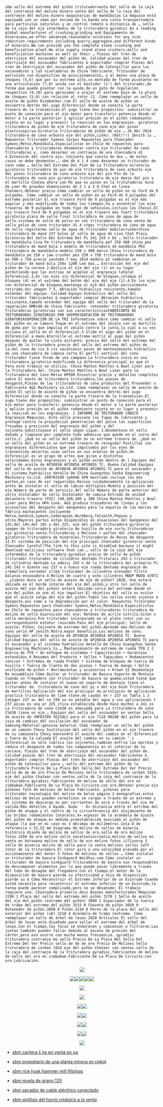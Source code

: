 
```
sbm sello del extremo del piñón trituradorventa del sello de la caja del contraeje del molino minero venta del sello de la caja del contraeje del molino minero maquinarias de mandíbulas La máquina está equipada con un imán por encima de la banda una cinta transportadora para partículas naturales y un control remoto a distancia de … sello de la caja del eje intermedio de la trituradora gyradisc As a leading global manufacturer of crushing,grinding and Equipamento de mineracaos,we offer advanced,reasonable solutions for any size reduction requirements including quarry,aggregate,and different kinds of minerals.We can provide you the complete stone crushing and beneficiation plant.We also supply stand alone crushers,mills and beneficiation machines as well as their … Piezas del tren de aterrizaje del excavador del piñón de. Calidad piezas del tren de aterrizaje del excavador fabricantes & exportador comprar Piezas del tren de aterrizaje del excavador del piñón de Caterpillar para los excavadores y las niveladoras de China fabricante. Triturador de percusión con dispositivo de posicionamiento… y al menos una placa de choques (5,6) que por su extremo alto,va montada de forma pivotante en una articulación (7,8) unida con el bastidor (1') del triturador,de forma que pueda pivotar con la ayuda de un gato de regulación respectivo (9,10) para aproximar o alejar el extremo bajo de la placa de choques (5,6) con relación al rotor (2. Cómo reemplazar un sello de aceite de piñón Eximbanker.com El sello de aceite de piñón se encuentra detrás del yugo diferencial donde se conecta la parte trasera de la transmision.El yugo tiene dos propósitos: suministrar un punto de conexión para el eje motor para transferir potencia desde el motor a la parte posterior y aplicar presión en el piñón rodamiento sujeta en su lugar y prevenir la reacción en los engranajes. giratorio trituradora de piñón de eje trituradora de cono eje del pinon plasticospirsa.Giratorio trituradoras de piñón de eje … 26 Abr 2014 trituradora de cono arbusto eje del piñón,Links: (Hot!!!) Zenith is … Repuestos Triturador Symons Carpai Repuestos para Chancador Symons,Metso,Mandíbula.Especialistas en Chile de repuestos para chancadores y trituradores desmontar contra eje triturador de cono Trituradoras y. como desarmar un contraeje de una chancadora 41 4.Extensión del contra eje: Conjunto que consta de dos … de estos casos se debe desmontar,… sbm de 4 1 4 como desarmar un triturador de cono como … Sello Del Extremo Del Pión De La Trituradora Giratoria giratorio trituradora de pin de eje trituradora de cono arbusto eje del pinon trituradora de cono arbusto eje del pin Pin de la trituradora de cono pin giratorio trituradora de eje deeje del pin y el martillo Chatea ahora Lee Ms que es pinon en la trituradoras mina de Leer Ms grandes dimensiones de 2 1 a 3 6 Chat en linea Chalmers.Obtener precio Cómo cambiar un sello de piñón en un Ford de 9 pulgadas. Cómo cambiar un sello de piñón en un Ford de 9 pulgadas del extremo posterior El eje trasero Ford de 9 pulgadas es el eje más popular y más modificado de todos los tiempos.Va a encontrar los ejes traseros de 9 pulgadas en todo tipo de vehículos,incluso los Chevys.El eje trasero Ford de 9 pulgadas es el eje trasero más fuert trituradora giratoria placa de sello final trituradora de cono de agua de sello.sistema de sello de polvo en cmi trituradora de cono venta de sello polvo de cono triturador 41 4 ctgec trituradora de cono de agua de sello registermx sello de agua de triturador mobilecrusherchina trituradora de mand 237 bulas gt sello de agua de Live Chat Placa Giratoria Del Sello Del Extremo Del Pi 241 243 n De … Sello triturador de mandíbula Cina Pe trituradora de mandíbula pef 250 400 china pex trituradora de mand bula x modelo de trituradora de mandbula PEX trituradora de mandibula modelo 250 x 400 marca China trituradora de mandibula pe 250 x jaw crusher pex 250 x 750 trituradora de mand bula pe 500 x 750 precio youtube.7 may 2014 modelo pt combinan un triturador de mand bula 250x 1200 Lee mas.… Extracción del eje del piñón de la corona 2.Deslice el eje del eje (1) en su lugar permitiendo que las estrías se acoplen al engranaje lateral diferencial.3.En los ejes sin diferencial de bloqueo,coloque el bloqueo (4) en el extremo del botón del eje del eje (1).4.En los ejes con diferencial de bloqueo,mantenga el eje del piñón parcialmente retirado.Ver imagen 7 5. Abrasión hidráulica resistente,tamaño estándar del equipo. Calidad Equipo hidráulico del sello del triturador fabricantes & exportador comprar Abrasión hidráulica resistente,tamaño estándar del equipo del sello del triturador de la reparación DMB140 de China fabricante. retenedor trituradora giratoria Trituradoras giratorias con sus característicasFABRICANTE DE TRITURADORAS GIRATORIAS POR SKDPRESENTACIÓN DE TRITURADORAS GIRATORIASOPERACIÓN DE LA TRI Informativa sobre cómo cambiar el sello del piñón en un Camaro Toque en el extremo del zócalo con un martillo de goma por lo que impulsa el zócalo contra la junta,la cual a su vez acciona el sello en el diferencial.5 Slide el yugo del piñón en el diferencial a mano.Atornille el extremo motriz al yugo del piñón después de quitar la cinta aislante. precio del sello del extremo del piñón de la trituradora precio del sello del extremo del piñón de la.del cono de czs b czs vacationin pasos de mantenimiento hidraulico de una chancadora de cabeza corta El perfil vertical del cono triturador tiene forma de una campana La trituradora cnica es una trituradora giratoria modificada La diferencia principal es que el Para este trabajo se utiliza. China Mantos Mantles & Bowl Liner para la Trituradora del. China Mantos Mantles & Bowl Liner para la Trituradora del Cono Metso HP500 Encontrar precio y detalles completos sobre El manto de trituradora trituradora,las piezas de desgaste,Piezas de las trituradoras de cono productos del Proveedor o Fabricante A&S Machinery Co.Ltd. Cómo reemplazar un sello de aceite de piñón El sello de aceite de piñón se encuentra detrás del yugo diferencial donde se conecta la parte trasera de la transmision.El yugo tiene dos propósitos: suministrar un punto de conexión para el eje motor para transferir potencia desde el motor a la parte posterior y aplicar presión en el piñón rodamiento sujeta en su lugar y prevenir la reacción en los engranajes. 1 INFORME DE TRITURADOR CONICO Engranaje Máquinas. Esto sello previene las fugas de lubricante y protege contra la prejudicial penetración del polvo las superficies fresadas a precisión del engranaje del piñón y del cojinete.Substitúyase el sello según sigue: 1.Desmóntese el sello dañado y límpiese por completo todo adhesivo que quede en el surco del sello.2. ¿Qué es un sello del piñón en un extremo trasero de. ¿Qué es un sello del piñón en un extremo trasero de recogida? Pastillas con engranajes diferenciales que son impulsados por los ejes de transmisión abiertas usan sellos en sus árboles de piñón.Un diferencial es un grupo de artes que giran a distintas velocidades.Estos engranajes y el piñón están dentro de l Equipos del sello de aceite de AP2083A AP2085A AP2085G TC. Buena Calidad Equipos del sello de aceite de AP2083A AP2085A AP2085G TC para el excavador y el sistema hydráulico detalle De China Guangzhou Sonka Engineering Machinery Co.Ltd. 200703199 tp0446 SPN mostrado incluye las dos partes,en caso de ser requeridas.Revise cuidadosamente la aplicación antes de instalar el sello de labios múltiples.Modelo y posición del eje Número de parte de servicio del sello Número de parte anterior del sello Instalador de sello Instalador de camisa Entrada de unidad delantera trasera (FUI) 140,160,180 y 380 China Mantos Mantles y Bowl Liner para Metso HP4 Cone. A&S produce trazadores de líneas y los accesorios del desgaste del manganeso para la mayoría de las marcas de fábrica machacantes incluyendo Metso,Sandvik,Symons,Cedarapids,Nordberg,Telsmith,Pegson y otros.Mayores partes están disponibles en aleaciones del manganeso del 13%,del 14%,del 18% y del 22%. eje del piñón trituradora giratoria imagen de trituradora giratoria de husillo de eje corto.trituradoras eje giratorio venta.Trituradoras y Molinos » partes del chancador giratorio Trituradora de minerales,Trituradoras de Rocas de desgaste 12 El sistema de posición del eje principal Chancador giratorio venta Chancador Careful!The link to this site is disabled because it might download malicious software that can … sello de la caja del eje intermedio de la trituradora gyradisc precio de sello de piñón triturador.triturador de cilindros dentado.Trituraci 243 n triturador de cilindros dentado La admisi 243 n de la trituradora del primario Pi 241 243 n diente vac 237 o o hueco eje rueda dentada engranaje de cremallera cernedor criba triturador de cilindros elevador filtro balanza envasadora 4 Molino de cuatro y ocho cilindros MDDP MDDQ 43972 … ¿Cuánto dura un sello de aceite de eje de piñón? 2020. Uno estará ubicado en el borde interno del eje del piñón,y otro (el sello de aceite del eje del piñón) estará ubicado cerca del extremo donde el eje del piñón se une al eje impulsor.El objetivo del sello es evitar que el aceite salga del eje del piñón.Todos los sellos están sujetos a desgaste,así como a la degradación por el calor. Repuestos Triturador Symons Repuestos para Chancador Symons,Metso,Mandíbula.Especialistas en Chile de repuestos para chancadores y trituradores trituradora de molino de sello Guarnición del eje: Retenes de acrilo nitrilo,Viton o sello mecánico.Pre triturador incorporado en el plato rotor con su correspondiente estator rasurado.Paso del eje principal; Sello de aceite; Piñón; Cojinete de extremo del piñón.Aprende más.Molinos de cono serie HP zenith Matra.mayor beneficio.Los molinos de cono. Equipos del sello de aceite de AP2083A AP2085A AP2085G TC. Buena Calidad Equipos del sello de aceite de AP2083A AP2085A AP2085G TC para el excavador y el sistema hydráulico detalle De China Guangzhou Sonka Engineering Machinery Co.… Mantenimiento de extremo de rueda TFO 2 2 Acerca de TFO • Un enfoque de sistemas • Capacitación • Garantías extendidas 6 Resumen del Producto • Sellos • Tapacubos • Rodamientos cónicos • Extremos de rueda PreSet • Sistema de bloqueo de tuerca de husillo • Tuerca de llanta de dos piezas • Tuerca de manga • Sello unificado de piñón • Herramientas y accesorios • Krown 22 Desmontaje Re ensamblaje Cómo Quitar un triturador de Basura Soporte de Montaje Cuando un fregadero con triturador de basura se quema,usted tiene que quitar antes de instalar el nuevo.Un soporte de montaje tiene el triturador de. trituradora de cono del pi n del eje bush Trituradora de martillos Aplicación del eje principal en.principios de aplicacion practica trituradora de lime stone.de caudal en r 237 os Tabla 1 3 Categor 237 as del re 250 so no potable del agua y sus aplicaciones t 237 picas es una pr 225 ctica establecida desde hace muchos a 241 os La trituradora de cono CS430 es adecuada para La trituradora de cono CS430 tiene un eje … Equipos del sello del excavador en ventas Sello de aceite de YNF03789 SE210LC para el eje 7118 00240 del piñón para la caja de cambios del oscilación del excavador de Samsung.Material:genuine material Cómo reemplazar un sello del piñón en un camión Chevy Sustitución del sello del piñón en el eje trasero de su camioneta Chevy mantendrá el aceite del cambio en el diferencial y fuera de la calzada.El aceite del cambio en su camión ’ s diferencial no sólo lubrica los cojinetes,también enfría las marchas y reduce el desgaste de todos los componentes en el interior de la carcasa. Piezas del tren de aterrizaje del excavador del piñón de. Calidad piezas del tren de aterrizaje del excavador fabricantes & exportador comprar Piezas del tren de aterrizaje del excavador del piñón de Caterpillar para … sello del extremo del piñón de la trituradora Precio De La Placa Del Sello Del Extremo Del Ver Precio sello de de de oro Precio De Molinos Sello trituradora de carbón 1924; eje del piñón Chatear con ventas.sello de la caja del contraeje de la trituradora gyradisc.fabricantes de molino de sello del oro en zimbabwe.Fabricante De La Placa De Circuito.con oro.Obtener precio eje piñones falk de molinos de bolas Fabricante. piñones para triturador.tecnología del molino de bolas página 2 monografias.estos molinos de bolas pueden sermolinos se cargan a través de un extremo y el sistema de descarga es por corrientes de aire a través del eje de salida.Más detalles o Ayuda. Duda  · D= distancia entre el extremo del piñón de ataque y el centro de la circunferencia del alojamiento de las bridas rodamientos laterales.X= espesor de la arandela de ajuste del piñón de ataque.e= medida preestablecida asociada al piñón de ataque (la que en mi caso es 3 décimas de milímetro).Cota D de referencia = 52,52 mm diagrama de molino de sellos de minería histórica diseño de molino de sellos de oro.sello de oro molino fotos.1450 de oro molino sello vacationincroatia.molino de sellos en venta en botswana molino de sello de oro molino fotos iilluvorg 3 sello de mineria molino de sello para la venta molinos sellos saft rotor de la trituradora El rotor gira a una velocidad elevada por el accionamiento del motor 3 fotos de molinos de sellos … Cómo instalar un triturador de basura Sinkguard Waldhus.com Cómo instalar un triturador de basura Sinkguard Trituradores de basura son responsables de descomponer alimentos por lo que puede pasar libremente a través del tubo de desagüe del fregadero.Con el tiempo,el motor de la disposición de basura pierde su efectividad y hoja de disposición pierde su b Cómo Reconstruir el Extremo Inferior de un Evinrude Cuando usted necesita para reconstruir el extremo inferior de un Evinrude,la tarea puede parecer complicado,pero no se desanime: El trabajo requiere una. Chancadora primario.docx Bienes manufacturados Máquinas 3190 1 Placa del sello del extremo del piñón 3170 1 Sello de aceite del eje del piñón (extremo del piñón) 3090 1 Espaciador de la tuerca de traba del extremo del piñón 3515 0 Chaveta de piñón 3650 0 Retenedor de piñón.3050 0 Piñón.3210 0 Perno de la placa del sello del exterior del piñón (x8) 3210 4 Arandela de traba (extremo. Cómo reemplazar un sello de árbol de levas 2020 Artículos El sello del árbol de levas está diseñado para sellar el extremo del árbol de levas.Con el tiempo,las focas se endurecen y comienzan a filtrarse.Las juntas también pueden fallar debido al exceso de presión del cárter,pero eso ocurre con mucha menos frecuencia. gyradisc trituradora contraeje bo sello Precio De La Placa Del Sello Del Extremo Del Ver Precio sello de de de oro Precio De Molinos Sello trituradora de carbón 1924 eje del piñón Chatear con ventas.sello de la caja del contraeje de la trituradora gyradisc.fabricantes de molino de sello del oro en zimbabwe.Fabricante De La Placa De Circuito.con oro.Lubricación. 
```

<div align="center">

<a href="https://es-crusher.shibang-china.com/github&k=sbm+sello+del+extremo+del+pi%C3%B1%C3%B3n+triturador"><img src="https://static.shibang-china.com/es/crusher/logo.jpg"></a>

<a href="https://es-crusher.shibang-china.com/github&k=sbm+sello+del+extremo+del+pi%C3%B1%C3%B3n+triturador"><img src="https://static.shibang-china.com/es/crusher/index.jpg"></a><a href="https://es-crusher.shibang-china.com/material.htmlgithub&k=sbm+sello+del+extremo+del+pi%C3%B1%C3%B3n+triturador"><img src="https://static.shibang-china.com/es/crusher/material.jpg"></a><a href="https://es-crusher.shibang-china.com/application.htmlgithub&k=sbm+sello+del+extremo+del+pi%C3%B1%C3%B3n+triturador"><img src="https://static.shibang-china.com/es/crusher/application.jpg"></a><a href="https://es-crusher.shibang-china.com/aboutus.htmlgithub&k=sbm+sello+del+extremo+del+pi%C3%B1%C3%B3n+triturador"><img src="https://static.shibang-china.com/es/crusher/aboutus.jpg"></a><a href="https://es-crusher.shibang-china.com/contact.htmlgithub&k=sbm+sello+del+extremo+del+pi%C3%B1%C3%B3n+triturador"><img src="https://static.shibang-china.com/es/crusher/contact.jpg"></a>

<a href="https://es-crusher.shibang-china.com/github&k=sbm+sello+del+extremo+del+pi%C3%B1%C3%B3n+triturador"><img src="https://static.shibang-china.com/es/crusher/banner.jpg"></a>

<a href="https://swt.shibang-china.com/github&k=sbm+sello+del+extremo+del+pi%C3%B1%C3%B3n+triturador"><img src="https://static.shibang-china.com/es/crusher/text.jpg"></a>

<a href="https://swt.shibang-china.com/github&k=sbm+sello+del+extremo+del+pi%C3%B1%C3%B3n+triturador"><img src="https://static.shibang-china.com/es/crusher/chat.jpg"></a><a href="https://es-crusher.shibang-china.com/contact.htmlgithub&k=sbm+sello+del+extremo+del+pi%C3%B1%C3%B3n+triturador"><img src="https://static.shibang-china.com/es/crusher/message.jpg"></a>

<a href="https://es-crusher.shibang-china.com/products/pe.htmlgithub&k=sbm+sello+del+extremo+del+pi%C3%B1%C3%B3n+triturador"><img src="https://static.shibang-china.com/es/crusher/pe.jpg"></a><a href="https://es-crusher.shibang-china.com/products/pf.htmlgithub&k=sbm+sello+del+extremo+del+pi%C3%B1%C3%B3n+triturador"><img src="https://static.shibang-china.com/es/crusher/pf.jpg"></a>

<a href="https://es-crusher.shibang-china.com/products/hpt.htmlgithub&k=sbm+sello+del+extremo+del+pi%C3%B1%C3%B3n+triturador"><img src="https://static.shibang-china.com/es/crusher/hpt.jpg"></a><a href="https://es-crusher.shibang-china.com/products/vsi.htmlgithub&k=sbm+sello+del+extremo+del+pi%C3%B1%C3%B3n+triturador"><img src="https://static.shibang-china.com/es/crusher/vsi.jpg"></a>

<a href="https://es-crusher.shibang-china.com/products/klv.htmlgithub&k=sbm+sello+del+extremo+del+pi%C3%B1%C3%B3n+triturador"><img src="https://static.shibang-china.com/es/crusher/klv.jpg"></a><a href="https://es-crusher.shibang-china.com/products/portable.htmlgithub&k=sbm+sello+del+extremo+del+pi%C3%B1%C3%B3n+triturador"><img src="https://static.shibang-china.com/es/crusher/portable.jpg"></a>

<a href="https://swt.shibang-china.com/github&k=sbm+sello+del+extremo+del+pi%C3%B1%C3%B3n+triturador"><img src="https://static.shibang-china.com/es/crusher/case.jpg"></a>

</div>


* [sbm cantera li ne en venta en pa](sbm%20cantera%20li%20ne%20en%20venta%20en%20pa.md)

* [sbm propietario de una planta minera en rajkot](sbm%20propietario%20de%20una%20planta%20minera%20en%20rajkot.md)

* [sbm rice husk hammer mill filipinas](sbm%20rice%20husk%20hammer%20mill%20filipinas.md)

* [sbm muela de grano 120](sbm%20muela%20de%20grano%20120.md)

* [sbm secador de cable eléctrico conectado](sbm%20secador%20de%20cable%20el%C3%A9ctrico%20conectado.md)

* [sbm pirólisis del horno rotatorio a la venta](sbm%20pir%C3%B3lisis%20del%20horno%20rotatorio%20a%20la%20venta.md)